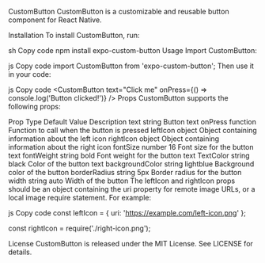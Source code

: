 CustomButton
CustomButton is a customizable and reusable button component for React Native.

Installation
To install CustomButton, run:

sh
Copy code
npm install expo-custom-button
Usage
Import CustomButton:

js
Copy code
import CustomButton from 'expo-custom-button';
Then use it in your code:

js
Copy code
<CustomButton
  text="Click me"
  onPress={() => console.log('Button clicked!')}
/>
Props
CustomButton supports the following props:

Prop	Type	Default Value	Description
text	string		Button text
onPress	function		Function to call when the button is pressed
leftIcon	object		Object containing information about the left icon
rightIcon	object		Object containing information about the right icon
fontSize	number	16	Font size for the button text
fontWeight	string	bold	Font weight for the button text
TextColor	string	black	Color of the button text
backgroundColor	string	lightblue	Background color of the button
borderRadius	string	5px	Border radius for the button
width	string	auto	Width of the button
The leftIcon and rightIcon props should be an object containing the uri property for remote image URLs, or a local image require statement. For example:

js
Copy code
const leftIcon = {
  uri: 'https://example.com/left-icon.png'
};

const rightIcon = require('./right-icon.png');

License
CustomButton is released under the MIT License. See LICENSE for details.
